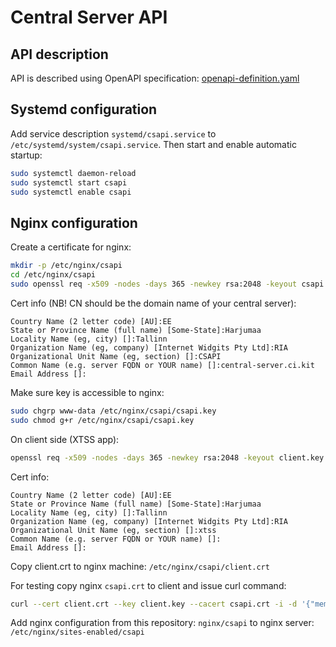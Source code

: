 # Central Server API

## API description

API is described using OpenAPI specification: [openapi-definition.yaml](openapi-definition.yaml)

## Systemd configuration

Add service description `systemd/csapi.service` to `/etc/systemd/system/csapi.service`. Then start and enable automatic startup:
```bash
sudo systemctl daemon-reload
sudo systemctl start csapi
sudo systemctl enable csapi
```

## Nginx configuration

Create a certificate for nginx:
```bash
mkdir -p /etc/nginx/csapi
cd /etc/nginx/csapi
sudo openssl req -x509 -nodes -days 365 -newkey rsa:2048 -keyout csapi.key -out csapi.crt
```

Cert info (NB! CN should be the domain name of your central server):
```
Country Name (2 letter code) [AU]:EE
State or Province Name (full name) [Some-State]:Harjumaa
Locality Name (eg, city) []:Tallinn
Organization Name (eg, company) [Internet Widgits Pty Ltd]:RIA
Organizational Unit Name (eg, section) []:CSAPI
Common Name (e.g. server FQDN or YOUR name) []:central-server.ci.kit
Email Address []:
```

Make sure key is accessible to nginx:
```bash
sudo chgrp www-data /etc/nginx/csapi/csapi.key
sudo chmod g+r /etc/nginx/csapi/csapi.key
```

On client side (XTSS app):
```bash
openssl req -x509 -nodes -days 365 -newkey rsa:2048 -keyout client.key -out client.crt 
```

Cert info:
```
Country Name (2 letter code) [AU]:EE
State or Province Name (full name) [Some-State]:Harjumaa
Locality Name (eg, city) []:Tallinn
Organization Name (eg, company) [Internet Widgits Pty Ltd]:RIA
Organizational Unit Name (eg, section) []:xtss
Common Name (e.g. server FQDN or YOUR name) []:
Email Address []:
```

Copy client.crt to nginx machine: `/etc/nginx/csapi/client.crt`

For testing copy nginx `csapi.crt` to client and issue curl command:
```bash
curl --cert client.crt --key client.key --cacert csapi.crt -i -d '{"member_code": "XX000003", "member_name": "XX Test 3", "member_class": "GOVXXX"}' -X POST https://jan-center2.ci.kit:5443/member
```

Add nginx configuration from this repository: `nginx/csapi` to nginx server: `/etc/nginx/sites-enabled/csapi`
